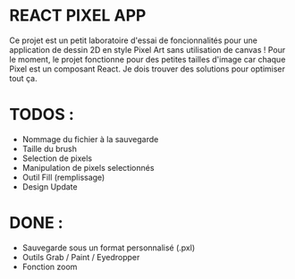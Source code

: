 # REACT PIXEL APP

Ce projet est un petit laboratoire d'essai de foncionnalités pour une application de dessin 2D en style Pixel Art sans utilisation de canvas !
Pour le moment, le projet fonctionne pour des petites tailles d'image car chaque Pixel est un composant React.
Je dois trouver des solutions pour optimiser tout ça.

# TODOS :

- Nommage du fichier à la sauvegarde
- Taille du brush
- Selection de pixels
- Manipulation de pixels selectionnés
- Outil Fill (remplissage)
- Design Update

# DONE :

- Sauvegarde sous un format personnalisé (.pxl)
- Outils Grab / Paint / Eyedropper
- Fonction zoom
